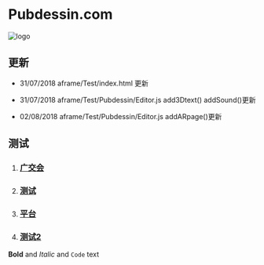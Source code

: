 # Pubdessin.com

![logo](https://gaoxinteng.github.io/AR/aframe/Test/Pubdessin/img/logo.png)
## 更新 

- 31/07/2018 aframe/Test/index.html 更新 

- 31/07/2018 aframe/Test/Pubdessin/Editor.js add3Dtext() addSound()更新 

- 02/08/2018 aframe/Test/Pubdessin/Editor.js addARpage()更新

## 测试
1. ###  [广交会](https://gaoxinteng.github.io/AR/aframe/Test/Demo.html)
2. ### [测试](https://gaoxinteng.github.io/AR/aframe/Test/ARtest.html)
3. ### [平台](https://gaoxinteng.github.io/AR/aframe/Test/index.html)
4. ### [测试2](https://gaoxinteng.github.io/AR/test.php)



**Bold** and _Italic_ and `Code` text



